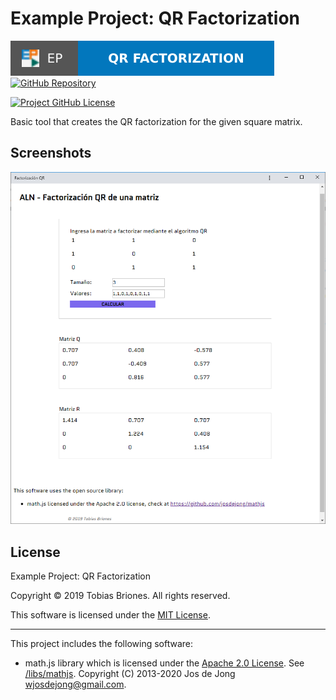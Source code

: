 # Example Project: QR Factorization

[![EP](https://raw.githubusercontent.com/TobiasBriones/images/main/example-projects/example.math.linear-algebra.web.qr-factorization/ep-qr-factorization-badge.svg)](https://tobiasbriones.github.io/example-project/ep/qr-factorization)
[![GitHub Repository](https://raw.githubusercontent.com/TobiasBriones/general-images/main/example-projects/badges/ep-gh-repo-badge.svg)](https://github.com/TobiasBriones/example.math.linear-algebra.web.qr-factorization)

[![Project GitHub License](https://img.shields.io/github/license/TobiasBriones/example.math.linear-algebra.web.qr-factorization.svg?style=flat-square)](https://github.com/TobiasBriones/example.math.linear-algebra.web.qr-factorization/blob/main/LICENSE)

Basic tool that creates the QR factorization for the given square matrix.

## Screenshots

[![Screenshot 1](https://raw.githubusercontent.com/TobiasBriones/images/main/example-projects/example.math.linear-algebra.web.qr-factorization/screenshot-1.png)](https://github.com/TobiasBriones/images/tree/main/example-projects)

## License

Example Project: QR Factorization

Copyright © 2019 Tobias Briones. All rights reserved.

This software is licensed under the [MIT License](./LICENSE).

---

This project includes the following software:

- math.js library which is licensed under
  the [Apache 2.0 License](http://www.apache.org/licenses/LICENSE-2.0).
  See [/libs/mathjs](https://github.com/TobiasBriones/example.math.linear-algebra.web.qr-factorization/tree/master/libs/mathjs).
  Copyright (C) 2013-2020 Jos de Jong <wjosdejong@gmail.com>.
